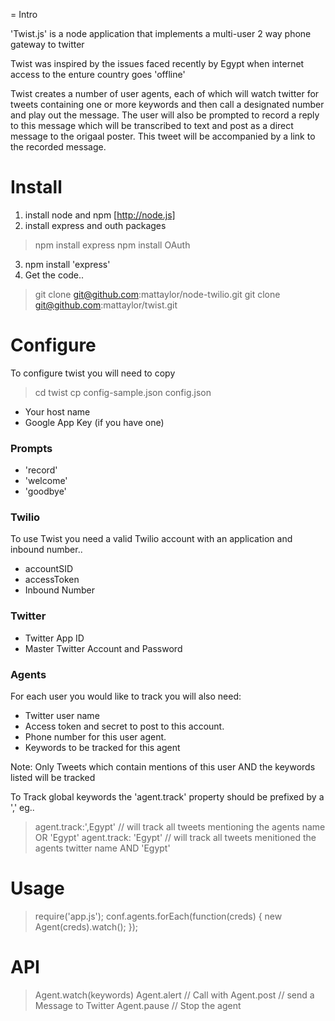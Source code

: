 
= Intro 

'Twist.js' is a node application that implements a multi-user 2 way phone gateway to twitter

Twist was inspired by the issues faced recently by Egypt when internet access to the enture country goes 'offline'

Twist creates a number of user agents, each of which will watch twitter for tweets containing one or more keywords and then call a designated number and play out the message. 
The user will also be prompted to record a reply to this message which will be transcribed to text and post as a direct message to the origaal poster.
This tweet will be accompanied by a link to the recorded message.

# Install  

1. install node and npm [http://node.js]
2. install express and outh packages
> npm install express
> npm install OAuth
3. npm install 'express'
5. Get the code..
> git clone git@github.com:mattaylor/node-twilio.git
> git clone git@github.com:mattaylor/twist.git

# Configure 

To configure twist you will need to copy 
> cd twist
> cp config-sample.json config.json

* Your host name
* Google App Key (if you have one)

### Prompts

* 'record'
* 'welcome'
* 'goodbye'

### Twilio

To use Twist you need a valid Twilio account with an application and inbound number..

* accountSID
* accessToken
* Inbound Number

### Twitter 

* Twitter App ID
* Master Twitter Account and Password

### Agents

For each user you would like to track you will also need:

* Twitter user name 
* Access token and secret to post to this account.
* Phone number for this user agent.
* Keywords to be tracked for this agent

Note: Only Tweets which contain mentions of this user AND the keywords listed will be tracked

To Track global keywords the 'agent.track' property should be prefixed by a ',' eg.. 
> agent.track:',Egypt'  // will track all tweets mentioning the agents name OR 'Egypt'
> agent.track: 'Egypt'   // will track all tweets menitioned the agents twitter name AND 'Egypt'

# Usage

> require('app.js');
> conf.agents.forEach(function(creds) { 
>    new Agent(creds).watch();
> });


# API

> Agent.watch(keywords)
> Agent.alert  // Call with 
> Agent.post   // send a Message to Twitter
> Agent.pause  // Stop the agent

